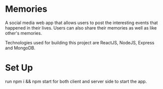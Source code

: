 # Memories

A social media web app that allows users to post the interesting events that happened in their lives. Users can also share their memories as well as like other's memories.

Technologies used for building this project are ReactJS, NodeJS, Express and MongoDB.

# Set Up

run npm i && npm start for both client and server side to start the app.
